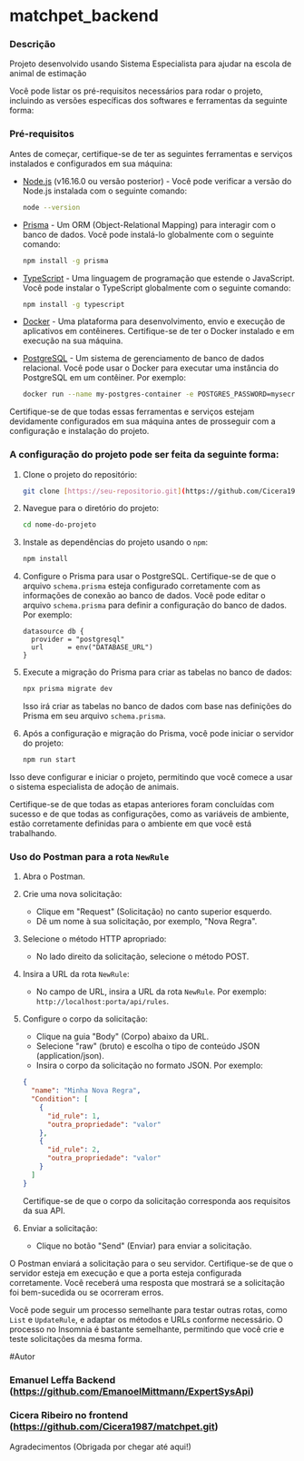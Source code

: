 # matchpet_backend


### Descrição
Projeto desenvolvido usando  Sistema Especialista para ajudar na escola de animal de estimação

Você pode listar os pré-requisitos necessários para rodar o projeto, incluindo as versões específicas dos softwares e ferramentas da seguinte forma:

### Pré-requisitos

Antes de começar, certifique-se de ter as seguintes ferramentas e serviços instalados e configurados em sua máquina:

- [Node.js](https://nodejs.org/) (v16.16.0 ou versão posterior) - Você pode verificar a versão do Node.js instalada com o seguinte comando:
  ```bash
  node --version
  ```

- [Prisma](https://www.prisma.io/) - Um ORM (Object-Relational Mapping) para interagir com o banco de dados. Você pode instalá-lo globalmente com o seguinte comando:
  ```bash
  npm install -g prisma
  ```

- [TypeScript](https://www.typescriptlang.org/) - Uma linguagem de programação que estende o JavaScript. Você pode instalar o TypeScript globalmente com o seguinte comando:
  ```bash
  npm install -g typescript
  ```

- [Docker](https://www.docker.com/) - Uma plataforma para desenvolvimento, envio e execução de aplicativos em contêineres. Certifique-se de ter o Docker instalado e em execução na sua máquina.

- [PostgreSQL](https://www.postgresql.org/) - Um sistema de gerenciamento de banco de dados relacional. Você pode usar o Docker para executar uma instância do PostgreSQL em um contêiner. Por exemplo:
  ```bash
  docker run --name my-postgres-container -e POSTGRES_PASSWORD=mysecretpassword -d -p 5432:5432 postgres
  ```

Certifique-se de que todas essas ferramentas e serviços estejam devidamente configurados em sua máquina antes de prosseguir com a configuração e instalação do projeto.


### A configuração do projeto pode ser feita da seguinte forma:

1. Clone o projeto do repositório:

   ```bash
   git clone [https://seu-repositorio.git](https://github.com/Cicera1987/matchpet_backend.git)
   ```

2. Navegue para o diretório do projeto:

   ```bash
   cd nome-do-projeto
   ```

3. Instale as dependências do projeto usando o `npm`:

   ```bash
   npm install
   ```

4. Configure o Prisma para usar o PostgreSQL. Certifique-se de que o arquivo `schema.prisma` esteja configurado corretamente com as informações de conexão ao banco de dados. Você pode editar o arquivo `schema.prisma` para definir a configuração do banco de dados. Por exemplo:

   ```prisma
   datasource db {
     provider = "postgresql"
     url      = env("DATABASE_URL")
   }
   ```

5. Execute a migração do Prisma para criar as tabelas no banco de dados:

   ```bash
   npx prisma migrate dev
   ```

   Isso irá criar as tabelas no banco de dados com base nas definições do Prisma em seu arquivo `schema.prisma`.

6. Após a configuração e migração do Prisma, você pode iniciar o servidor do projeto:

   ```bash
   npm run start
   ```

Isso deve configurar e iniciar o projeto, permitindo que você comece a usar o sistema especialista de adoção de animais.

Certifique-se de que todas as etapas anteriores foram concluídas com sucesso e de que todas as configurações, como as variáveis de ambiente, estão corretamente definidas para o ambiente em que você está trabalhando.


### Uso do Postman para a rota `NewRule`

1. Abra o Postman.

2. Crie uma nova solicitação:
   - Clique em "Request" (Solicitação) no canto superior esquerdo.
   - Dê um nome à sua solicitação, por exemplo, "Nova Regra".

3. Selecione o método HTTP apropriado:
   - No lado direito da solicitação, selecione o método POST.

4. Insira a URL da rota `NewRule`:
   - No campo de URL, insira a URL da rota `NewRule`. Por exemplo: `http://localhost:porta/api/rules`.

5. Configure o corpo da solicitação:
   - Clique na guia "Body" (Corpo) abaixo da URL.
   - Selecione "raw" (bruto) e escolha o tipo de conteúdo JSON (application/json).
   - Insira o corpo da solicitação no formato JSON. Por exemplo:

   ```json
   {
     "name": "Minha Nova Regra",
     "Condition": [
       {
         "id_rule": 1,
         "outra_propriedade": "valor"
       },
       {
         "id_rule": 2,
         "outra_propriedade": "valor"
       }
     ]
   }
   ```

   Certifique-se de que o corpo da solicitação corresponda aos requisitos da sua API.

6. Enviar a solicitação:
   - Clique no botão "Send" (Enviar) para enviar a solicitação.

O Postman enviará a solicitação para o seu servidor. Certifique-se de que o servidor esteja em execução e que a porta esteja configurada corretamente. Você receberá uma resposta que mostrará se a solicitação foi bem-sucedida ou se ocorreram erros.

Você pode seguir um processo semelhante para testar outras rotas, como `List` e `UpdateRule`, e adaptar os métodos e URLs conforme necessário. O processo no Insomnia é bastante semelhante, permitindo que você crie e teste solicitações da mesma forma.


#Autor

### Emanuel Leffa Backend (https://github.com/EmanoelMittmann/ExpertSysApi)
### Cicera Ribeiro no frontend (https://github.com/Cicera1987/matchpet.git)


Agradecimentos
(Obrigada por chegar até aqui!)


